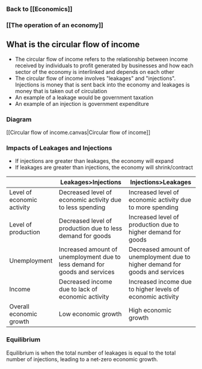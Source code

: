 ### Back to [[Economics]]
### [[The operation of an economy]]
## What is the circular flow of income

- The circular flow of income refers to the relationship between income received by individuals to profit generated by businesses and how each sector of the economy is interlinked and depends on each other
- The circular flow of income involves "leakages" and "injections". Injections is money that is sent back into the economy and leakages is money that is taken out of circulation
- An example of a leakage would be government taxation
- An example of an injection is government expenditure
### Diagram
[[Circular flow of income.canvas|Circular flow of income]]

### Impacts of Leakages and Injections
- If injections are greater than leakages, the economy will expand
- If leakages are greater than injections, the economy will shrink/contract

|                            | Leakages>Injections                                                        | Injections>Leakages                                                          |
| -------------------------- | -------------------------------------------------------------------------- | ---------------------------------------------------------------------------- |
| Level of economic activity | Decreased level of economic activity due to less spending                  | Increased level of economic activity due to more spending                    |
| Level of production        | Decreased level of production due to less demand for goods                 | Increased level of production due to higher demand for goods                 |
| Unemployment               | Increased amount of unemployment due to less demand for goods and services | Decreased amount of unemployment due to higher demand for goods and services |
| Income                     | Decreased income due to lack of economic activity                          | Increased income due to higher levels of economic activity                   |
| Overall economic growth    | Low economic growth                                                        | High economic growth                                                         |

### Equilibrium

Equilibrium is when the total number of leakages is equal to the total number of injections, leading to a net-zero economic growth. 


